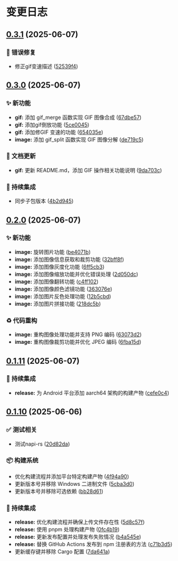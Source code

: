 # 变更日志

## [0.3.1](https://github.com/CandriaJS/image-tool/compare/v0.3.0...v0.3.1) (2025-06-07)


### 🐛 错误修复

* 修正gif变速描述 ([52539f4](https://github.com/CandriaJS/image-tool/commit/52539f4f09c1bed93ba425ce92c51025bb73472e))

## [0.3.0](https://github.com/CandriaJS/image-tool/compare/v0.2.0...v0.3.0) (2025-06-07)


### ✨ 新功能

* **gif:** 添加 gif_merge 函数实现 GIF 图像合成 ([67dbe57](https://github.com/CandriaJS/image-tool/commit/67dbe570be24135ea7961acb3311ed643b28dd0b))
* **gif:** 添加gif倒放功能 ([5ce0045](https://github.com/CandriaJS/image-tool/commit/5ce00451e8deff70f2042bf839f43163e3f27f7e))
* **gif:** 添加修GIF 变速的功能 ([654035e](https://github.com/CandriaJS/image-tool/commit/654035ec64fe2960da56b04b8d6867a0c81eaba5))
* **image:** 添加 gif_split 函数实现 GIF 图像分解 ([de719c5](https://github.com/CandriaJS/image-tool/commit/de719c5029d0d974d68d0a9b8ba1cd26ad20a271))


### 📝 文档更新

* **gif:** 更新 README.md，添加 GIF 操作相关功能说明 ([9da703c](https://github.com/CandriaJS/image-tool/commit/9da703c717fdcea1dbadf263c3333c613fa9817e))


### 🎡 持续集成

* 同步子包版本 ([4b2d945](https://github.com/CandriaJS/image-tool/commit/4b2d945fa115c80d398a81fbe29ebec544575dc5))

## [0.2.0](https://github.com/CandriaJS/image-tool/compare/v0.1.11...v0.2.0) (2025-06-07)


### ✨ 新功能

* **image:** 旋转图片功能 ([be4071b](https://github.com/CandriaJS/image-tool/commit/be4071bebedefc2e5917b7c4065cef7635188943))
* **image:** 添加图像信息获取和裁剪功能 ([32bff8f](https://github.com/CandriaJS/image-tool/commit/32bff8f41ef0c7ed1d1022ec5ed04e5850f25ead))
* **image:** 添加图像灰度化功能 ([6ff5cb3](https://github.com/CandriaJS/image-tool/commit/6ff5cb3e73d39bc0e2c5d96c7923ed85d28f7e06))
* **image:** 添加图像缩放功能并优化错误处理 ([2d050dc](https://github.com/CandriaJS/image-tool/commit/2d050dce6b5d6a9295fe4b934cf003767387f2ef))
* **image:** 添加图像翻转功能 ([c4ff102](https://github.com/CandriaJS/image-tool/commit/c4ff1025b118af0bbc0d65f8fc757d4da3687132))
* **image:** 添加图像颜色滤镜功能 ([363076e](https://github.com/CandriaJS/image-tool/commit/363076ea2a5e61537f60ed1016dd9f5245412787))
* **image:** 添加图片反色处理功能 ([12b5cbd](https://github.com/CandriaJS/image-tool/commit/12b5cbd7b0be7b30b9baa54a405d795cc7c996c8))
* **image:** 添加图片拼接功能 ([218dc5b](https://github.com/CandriaJS/image-tool/commit/218dc5bce74c605a27f4215f3970789c11bd52c1))


### ♻️ 代码重构

* **image:** 重构图像处理功能并支持 PNG 编码 ([63073d2](https://github.com/CandriaJS/image-tool/commit/63073d2cf30d287d7f2470dd7a2a751fc3fa2e98))
* **image:** 重构图像裁剪功能并优化 JPEG 编码 ([6fba15d](https://github.com/CandriaJS/image-tool/commit/6fba15d76f4aa540379b43f470e8bcf8a8b2f0c8))

## [0.1.11](https://github.com/CandriaJS/image-tool/compare/v0.1.10...v0.1.11) (2025-06-07)


### 🎡 持续集成

* **release:** 为 Android 平台添加 aarch64 架构的构建产物 ([cefe0c4](https://github.com/CandriaJS/image-tool/commit/cefe0c4aa95aba99db8fac6041f682189e40467a))

## [0.1.10](https://github.com/CandriaJS/image-tool/compare/v0.1.9...v0.1.10) (2025-06-06)

### ✅ 测试相关

* 测试napi-rs ([20d82da](https://github.com/CandriaJS/image-tool/commit/20d82da9651ec848c8f31c7045478ee64a3c1a16))


### 📦️ 构建系统

* 优化构建流程并添加平台特定构建产物 ([4f94a90](https://github.com/CandriaJS/image-tool/commit/4f94a90f80651f1a23dbdbc43c1ac27f67ee3913))
* 更新版本号并移除 Windows 二进制文件 ([5cba3d0](https://github.com/CandriaJS/image-tool/commit/5cba3d09a8829baa352d73752638f80af415f455))
* 更新版本号并移除可选依赖 ([bb28d61](https://github.com/CandriaJS/image-tool/commit/bb28d617e82cbed9cdab9f69c1219821d5696cf2))


### 🎡 持续集成

* **release:** 优化构建流程并确保上传文件存在性 ([5d8c57f](https://github.com/CandriaJS/image-tool/commit/5d8c57f8bc6140db31cdc1f72d64659202150059))
* **release:** 使用 pnpm 处理构建产物 ([0fc4b19](https://github.com/CandriaJS/image-tool/commit/0fc4b19b337057322504ef7e058a61883a00dc0a))
* **release:** 更新发布配置并处理发布失败情况 ([b4a545e](https://github.com/CandriaJS/image-tool/commit/b4a545e7f74b4ed6d60199e937a5a99ac2b03624))
* **release:** 替换 GitHub Actions 发布到 npm 注册表的方法 ([c71b3d5](https://github.com/CandriaJS/image-tool/commit/c71b3d53f00dcdfbb46ac6e710d46330e5857389))
* 更新缓存键并移除 Cargo 配置 ([7da641a](https://github.com/CandriaJS/image-tool/commit/7da641a2731b837800adb70353096a361b26c438))
